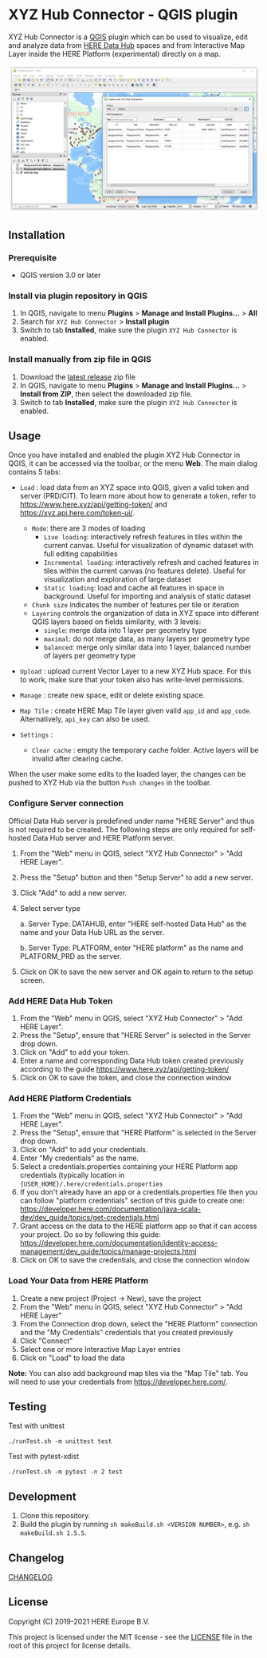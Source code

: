 # XYZ Hub Connector - QGIS plugin


XYZ Hub Connector is a [QGIS](https://www.qgis.org) plugin which can be used to visualize, edit and analyze data from [HERE Data Hub](https://www.here.xyz/) spaces and from Interactive Map Layer inside the HERE Platform (experimental) directly on a map.

![new connection](res/new-connection.png)

## Installation

### Prerequisite

* QGIS version 3.0 or later

### Install via plugin repository in QGIS

1. In QGIS, navigate to menu **Plugins** > **Manage and Install Plugins...** > **All**
2. Search for `XYZ Hub Connector` > **Install plugin**
3. Switch to tab **Installed**, make sure the plugin `XYZ Hub Connector` is enabled.

### Install manually from zip file in QGIS

1. Download the [latest release](https://github.com/heremaps/xyz-qgis-plugin/releases) zip file
2. In QGIS, navigate to menu **Plugins** > **Manage and Install Plugins...** > **Install from ZIP**, then select the downloaded zip file.
3. Switch to tab **Installed**, make sure the plugin `XYZ Hub Connector` is enabled.

## Usage

Once you have installed and enabled the plugin XYZ Hub Connector in QGIS, it can be accessed via the toolbar, or the menu **Web**. The main dialog contains 5 tabs:

+ `Load` : load data from an XYZ space into QGIS, given a valid token and server (PRD/CIT). To learn more about how to generate a token, refer to https://www.here.xyz/api/getting-token/ and https://xyz.api.here.com/token-ui/. 

    + `Mode`: there are 3 modes of loading
        + `Live loading`: interactively refresh features in tiles within the current canvas. Useful for visualization of dynamic dataset with full editing capabilities
        + `Incremental loading`: interactively refresh and cached features in tiles within the current canvas (no features delete). Useful for visualization and exploration of large dataset
        + `Static loading`: load and cache all features in space in background. Useful for importing and analysis of static dataset
    + `Chunk size` indicates the number of features per tile or iteration
    + `Layering` controls the organization of data in XYZ space into different QGIS layers based on fields similarity, with 3 levels:
        + `single`: merge data into 1 layer per geometry type
        + `maximal`: do not merge data, as many layers per geometry type
        + `balanced`: merge only similar data into 1 layer, balanced number of layers per geometry type

+ `Upload` : upload current Vector Layer to a new XYZ Hub space. For this to work, make sure that your token also has write-level permissions.

+ `Manage` : create new space, edit or delete existing space.

+ `Map Tile` : create HERE Map Tile layer given valid `app_id` and `app_code`. Alternatively, `api_key` can also be used.

+ `Settings` :

    + `Clear cache` : empty the temporary cache folder. Active layers will be invalid after clearing cache.

When the user make some edits to the loaded layer, the changes can be pushed to XYZ Hub via the button `Push changes` in the toolbar.

### Configure Server connection

Official Data Hub server is predefined under name "HERE Server" and thus is not required to be created. The following steps are only required for self-hosted Data Hub server and HERE Platform server.

1. From the "Web" menu in QGIS, select "XYZ Hub Connector" > "Add HERE Layer".
2. Press the "Setup" button and then "Setup Server" to add a new server. 
3. Click "Add" to add a new server.
4. Select server type

    a. Server Type: DATAHUB, enter "HERE self-hosted Data Hub" as the name and your Data Hub URL as the server.

    b. Server Type: PLATFORM, enter "HERE platform" as the name and PLATFORM_PRD as the server.

5. Click on OK to save the new server and OK again to return to the setup screen.

### Add HERE Data Hub Token

1. From the "Web" menu in QGIS, select "XYZ Hub Connector" > "Add HERE Layer".
2. Press the "Setup", ensure that "HERE Server" is selected in the Server drop down.
3. Click on "Add" to add your token.
4. Enter a name and corresponding Data Hub token created previously according to the guide https://www.here.xyz/api/getting-token/
5. Click on OK to save the token, and close the connection window

### Add HERE Platform Credentials

1. From the "Web" menu in QGIS, select "XYZ Hub Connector" > "Add HERE Layer".
2. Press the "Setup", ensure that "HERE Platform" is selected in the Server drop down.
3. Click on "Add" to add your credentials.
4. Enter "My credentials" as the name.
5. Select a credentials.properties containing your HERE Platform app credentials (typically location in `{USER_HOME}/.here/credentials.properties`
6. If you don't already have an app or a credentials.properties file then you can follow "platform credentials" section of this guide to create one: https://developer.here.com/documentation/java-scala-dev/dev_guide/topics/get-credentials.html
7. Grant access on the data to the HERE platform app so that it can access your project.  Do so by following this guide: https://developer.here.com/documentation/identity-access-management/dev_guide/topics/manage-projects.html
8. Click on OK to save the credentials, and close the connection window

### Load Your Data from HERE Platform

1. Create a new project (Project → New), save the project
2. From the "Web" menu in QGIS, select "XYZ Hub Connector" > "Add HERE Layer"
3. From the Connection drop down, select the "HERE Platform" connection and the "My Credentials" credentials that you created previously
4. Click "Connect"
5. Select one or more Interactive Map Layer entries
6. Click on "Load" to load the data

**Note:** You can also add background map tiles via the "Map Tile" tab. You will need to use your credentials from https://developer.here.com/.

## Testing

Test with unittest
```
./runTest.sh -m unittest test
```

Test with pytest-xdist
```
./runTest.sh -m pytest -n 2 test
```

## Development

1. Clone this repository.
2. Build the plugin by running `sh makeBuild.sh <VERSION NUMBER>`,
e.g. `sh makeBuild.sh 1.5.5`.

## Changelog
[CHANGELOG](CHANGELOG.md)
## License

Copyright (C) 2019-2021 HERE Europe B.V.

This project is licensed under the MIT license - see the [LICENSE](./LICENSE) file in the root of this project for license details.
